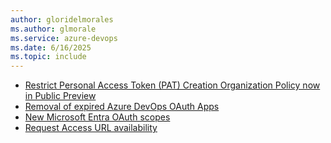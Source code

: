 ```yaml
---
author: gloridelmorales
ms.author: glmorale
ms.service: azure-devops
ms.date: 6/16/2025
ms.topic: include
---
```


- [Restrict Personal Access Token (PAT) Creation Organization Policy now in Public Preview](#restrict-personal-access-token-pat-creation-organization-policy-now-in-public-preview)
- [Removal of expired Azure DevOps OAuth Apps](#removal-of-expired-azure-devops-oauth-apps)
- [New Microsoft Entra OAuth scopes](#new-microsoft-entra-oauth-scopes)
- [Request Access URL availability](#request-access-url-availability)
